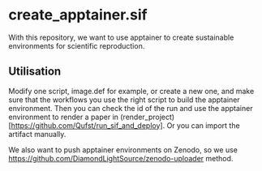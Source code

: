 # create_apptainer.sif
With this repository, we want to use apptainer to create sustainable environments for scientific reproduction.

## Utilisation

Modify one script, image.def for example, or create a new one, and make sure that the workflows you use the right script to build the apptainer environment. 
Then you can check the id of the run and use the apptainer environment to render a paper in (render_project)[https://github.com/Qufst/run_sif_and_deploy]. Or you can import the artifact manually.

We also want to push apptainer environments on Zenodo, so we use https://github.com/DiamondLightSource/zenodo-uploader method.
